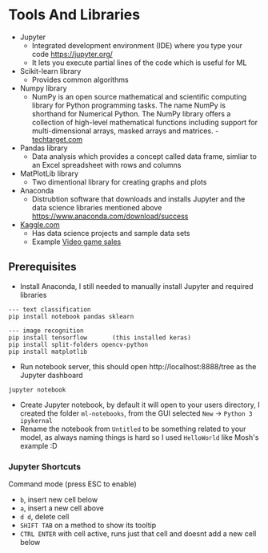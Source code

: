 # Tools And Libraries

- Jupyter 
  - Integrated development environment (IDE) where you type your code https://jupyter.org/
  - It lets you execute partial lines of the code which is useful for ML
- Scikit-learn library
  - Provides common algorithms
- Numpy library
  - NumPy is an open source mathematical and scientific computing library for Python programming tasks. The name NumPy is shorthand for Numerical Python. The NumPy library offers a collection of high-level mathematical functions including support for multi-dimensional arrays, masked arrays and matrices. - [techtarget.com](https://www.techtarget.com/whatis/definition/What-is-NumPy-Explaining-how-it-works-in-Python)
- Pandas library
  - Data analysis which provides a concept called data frame, simliar to an Excel spreadsheet with rows and columns
- MatPlotLib library
  - Two dimentional library for creating graphs and plots
- Anaconda
  - Distrubtion software that downloads and installs Jupyter and the data science libraries mentioned above https://www.anaconda.com/download/success
- [Kaggle.com]()
  - Has data science projects and sample data sets
  - Example [Video game sales](https://www.kaggle.com/datasets/gregorut/videogamesales)

## Prerequisites

- Install Anaconda, I still needed to manually install Jupyter and required libraries
```
--- text classification
pip install notebook pandas sklearn

--- image recognition
pip install tensorflow       (this installed keras)
pip install split-folders opencv-python 
pip install matplotlib
```
- Run notebook server, this should open http://localhost:8888/tree as the Jupyter dashboard
```
jupyter notebook
```
- Create Jupyter notebook, by default it will open to your users directory, I created the folder `ml-notebooks`, from the GUI selected `New` -> `Python 3 ipykernal`
- Rename the notebook from `Untitled` to be something related to your model, as always naming things is hard so I used `HelloWorld` like Mosh's example :D

### Jupyter Shortcuts

Command mode (press ESC to enable)

- `b`, insert new cell below
- `a`, insert a new cell above
- `d d`, delete cell
- `SHIFT TAB` on a method to show its tooltip
- `CTRL ENTER` with cell active, runs just that cell and doesnt add a new cell below